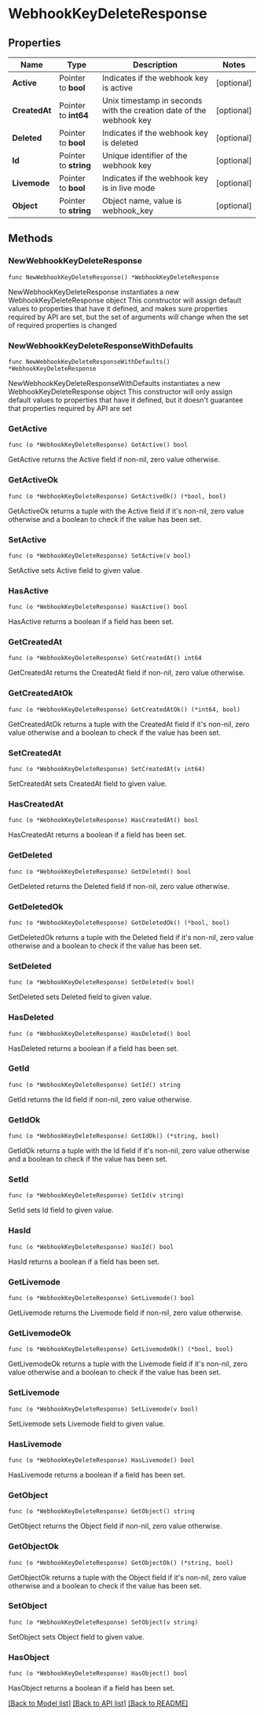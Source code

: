 # WebhookKeyDeleteResponse

## Properties

Name | Type | Description | Notes
------------ | ------------- | ------------- | -------------
**Active** | Pointer to **bool** | Indicates if the webhook key is active | [optional] 
**CreatedAt** | Pointer to **int64** | Unix timestamp in seconds with the creation date of the webhook key | [optional] 
**Deleted** | Pointer to **bool** | Indicates if the webhook key is deleted | [optional] 
**Id** | Pointer to **string** | Unique identifier of the webhook key | [optional] 
**Livemode** | Pointer to **bool** | Indicates if the webhook key is in live mode | [optional] 
**Object** | Pointer to **string** | Object name, value is webhook_key | [optional] 

## Methods

### NewWebhookKeyDeleteResponse

`func NewWebhookKeyDeleteResponse() *WebhookKeyDeleteResponse`

NewWebhookKeyDeleteResponse instantiates a new WebhookKeyDeleteResponse object
This constructor will assign default values to properties that have it defined,
and makes sure properties required by API are set, but the set of arguments
will change when the set of required properties is changed

### NewWebhookKeyDeleteResponseWithDefaults

`func NewWebhookKeyDeleteResponseWithDefaults() *WebhookKeyDeleteResponse`

NewWebhookKeyDeleteResponseWithDefaults instantiates a new WebhookKeyDeleteResponse object
This constructor will only assign default values to properties that have it defined,
but it doesn't guarantee that properties required by API are set

### GetActive

`func (o *WebhookKeyDeleteResponse) GetActive() bool`

GetActive returns the Active field if non-nil, zero value otherwise.

### GetActiveOk

`func (o *WebhookKeyDeleteResponse) GetActiveOk() (*bool, bool)`

GetActiveOk returns a tuple with the Active field if it's non-nil, zero value otherwise
and a boolean to check if the value has been set.

### SetActive

`func (o *WebhookKeyDeleteResponse) SetActive(v bool)`

SetActive sets Active field to given value.

### HasActive

`func (o *WebhookKeyDeleteResponse) HasActive() bool`

HasActive returns a boolean if a field has been set.

### GetCreatedAt

`func (o *WebhookKeyDeleteResponse) GetCreatedAt() int64`

GetCreatedAt returns the CreatedAt field if non-nil, zero value otherwise.

### GetCreatedAtOk

`func (o *WebhookKeyDeleteResponse) GetCreatedAtOk() (*int64, bool)`

GetCreatedAtOk returns a tuple with the CreatedAt field if it's non-nil, zero value otherwise
and a boolean to check if the value has been set.

### SetCreatedAt

`func (o *WebhookKeyDeleteResponse) SetCreatedAt(v int64)`

SetCreatedAt sets CreatedAt field to given value.

### HasCreatedAt

`func (o *WebhookKeyDeleteResponse) HasCreatedAt() bool`

HasCreatedAt returns a boolean if a field has been set.

### GetDeleted

`func (o *WebhookKeyDeleteResponse) GetDeleted() bool`

GetDeleted returns the Deleted field if non-nil, zero value otherwise.

### GetDeletedOk

`func (o *WebhookKeyDeleteResponse) GetDeletedOk() (*bool, bool)`

GetDeletedOk returns a tuple with the Deleted field if it's non-nil, zero value otherwise
and a boolean to check if the value has been set.

### SetDeleted

`func (o *WebhookKeyDeleteResponse) SetDeleted(v bool)`

SetDeleted sets Deleted field to given value.

### HasDeleted

`func (o *WebhookKeyDeleteResponse) HasDeleted() bool`

HasDeleted returns a boolean if a field has been set.

### GetId

`func (o *WebhookKeyDeleteResponse) GetId() string`

GetId returns the Id field if non-nil, zero value otherwise.

### GetIdOk

`func (o *WebhookKeyDeleteResponse) GetIdOk() (*string, bool)`

GetIdOk returns a tuple with the Id field if it's non-nil, zero value otherwise
and a boolean to check if the value has been set.

### SetId

`func (o *WebhookKeyDeleteResponse) SetId(v string)`

SetId sets Id field to given value.

### HasId

`func (o *WebhookKeyDeleteResponse) HasId() bool`

HasId returns a boolean if a field has been set.

### GetLivemode

`func (o *WebhookKeyDeleteResponse) GetLivemode() bool`

GetLivemode returns the Livemode field if non-nil, zero value otherwise.

### GetLivemodeOk

`func (o *WebhookKeyDeleteResponse) GetLivemodeOk() (*bool, bool)`

GetLivemodeOk returns a tuple with the Livemode field if it's non-nil, zero value otherwise
and a boolean to check if the value has been set.

### SetLivemode

`func (o *WebhookKeyDeleteResponse) SetLivemode(v bool)`

SetLivemode sets Livemode field to given value.

### HasLivemode

`func (o *WebhookKeyDeleteResponse) HasLivemode() bool`

HasLivemode returns a boolean if a field has been set.

### GetObject

`func (o *WebhookKeyDeleteResponse) GetObject() string`

GetObject returns the Object field if non-nil, zero value otherwise.

### GetObjectOk

`func (o *WebhookKeyDeleteResponse) GetObjectOk() (*string, bool)`

GetObjectOk returns a tuple with the Object field if it's non-nil, zero value otherwise
and a boolean to check if the value has been set.

### SetObject

`func (o *WebhookKeyDeleteResponse) SetObject(v string)`

SetObject sets Object field to given value.

### HasObject

`func (o *WebhookKeyDeleteResponse) HasObject() bool`

HasObject returns a boolean if a field has been set.


[[Back to Model list]](../README.md#documentation-for-models) [[Back to API list]](../README.md#documentation-for-api-endpoints) [[Back to README]](../README.md)


